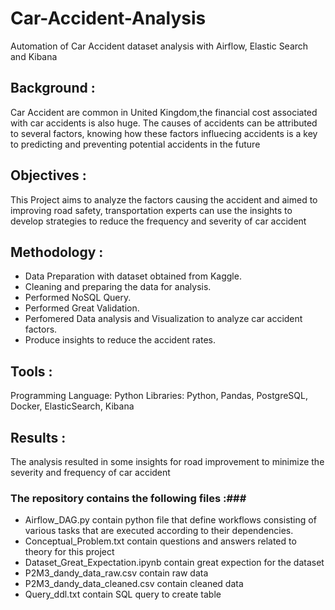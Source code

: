 # Car-Accident-Analysis #
Automation of Car Accident dataset analysis with Airflow, Elastic Search and Kibana

## Background :  ##
Car Accident are common in United Kingdom,the financial cost associated with car accidents is also huge. The causes of accidents can be attributed to several factors, knowing how these factors influecing accidents is a key to predicting and preventing potential accidents in the future

## Objectives :  ##
This Project aims to analyze the factors causing the accident and aimed to improving road safety, transportation experts can use the insights to develop strategies to reduce the frequency and severity of car accident

## Methodology :  ##
- Data Preparation with dataset obtained from Kaggle. 
- Cleaning and preparing the data for analysis.
- Performed NoSQL Query.
- Performed Great Validation.
- Perfomered Data analysis and Visualization to analyze car accident factors.
- Produce insights to reduce the accident rates.

## Tools :  ##
Programming Language: Python Libraries: Python, Pandas, PostgreSQL, Docker, ElasticSearch, Kibana

## Results :  ##
The analysis resulted in some insights for road improvement to minimize the severity and frequency of car accident 

### The repository contains the following files :###   
- Airflow_DAG.py contain python file that define workflows consisting of various tasks that are executed according to their dependencies.
- Conceptual_Problem.txt contain questions and answers related to theory for this project
- Dataset_Great_Expectation.ipynb contain great expection for the dataset
- P2M3_dandy_data_raw.csv contain raw data
- P2M3_dandy_data_cleaned.csv contain cleaned data
- Query_ddl.txt contain SQL query to create table

